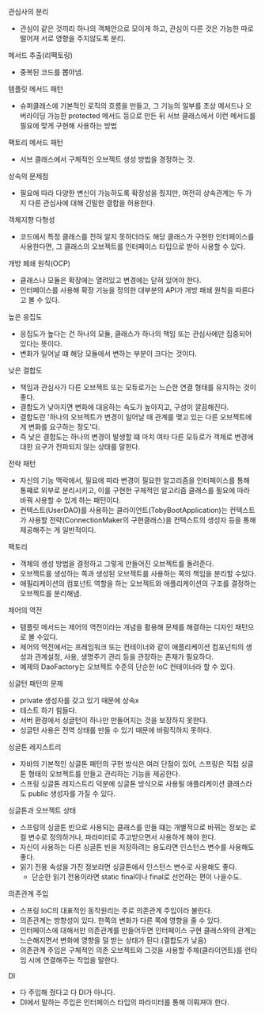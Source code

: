 관심사의 분리
- 관심이 같은 것끼리 하나의 객체안으로 모이게 하고, 관심이 다른 것은 가능한 따로 떨어져 서로 영향을 주지않도록 분리.
  
메서드 추출(리팩토링)
- 중복된 코드를 뽑아냄.
  
템플릿 메서드 패턴
- 슈퍼클래스에 기본적인 로직의 흐름을 만들고, 그 기능의 일부를 초상 메서드나 오버라이딩 가능한 protected 메서드 등으로 만든 뒤 서브 클래스에서 이런 메서드를 필요에 맞게 구현해 사용하는 방법

팩토리 메서드 패턴
- 서브 클래스에서 구체적인 오브젝트 생성 방법을 경정하는 것.

상속의 문제점
- 필요에 따라 다양한 변신이 가능하도록 확장성을 줬지만, 여전히 상속관계는 두 가지 다른 관심사에 대해 긴밀한 결합을 허용한다. 

객체지향 다형성
- 코드에서 특정 클래스를 전혀 알지 못하더라도 해당 클래스가 구현한 인터페이스를 사용한다면, 그 클래스의 오브젝트를 인터페이스 타입으로 받아 사용할 수 있다. 

개방 폐쇄 원칙(OCP)
- 클래스나 모듈은 확장에는 열려있고 변경에는 닫혀 있어야 한다.
- 인터페이스를 사용해 확장 기능을 정의한 대부분의 API가 개방 패쇄 원칙을 따른다고 볼 수 있다.

높은 응집도
- 응집도가 높다는 건 하나의 모듈, 클래스가 하나의 책임 또는 관심사에만 집중되어 있다는 뜻이다.
- 변화가 일어날 떄 해당 모듈에서 변하는 부분이 크다는 것이다.

낮은 결합도
- 책임과 관심사가 다른 오브젝트 또는 모듀로가는 느슨한 연결 형태를 유지하는 것이 좋다.
- 결합도가 낮아지면 변화에 대응하는 속도가 높아지고, 구성이 깔끔해진다. 
- 결합도란 '하나의 오브젝트가 변경이 일어날 때 관계를 맺고 있는 다른 오브젝트에게 변화를 요구하는 정도'다.
- 즉 낮은 결합도는 하나의 변경이 발생할 떄 마치 여타 다른 모듀로가 객체로 변경에 대한 요구가 전파되지 않는 상태를 말한다. 

전략 패턴
- 자신의 기능 맥락에서, 필요에 따라 변경이 필요한 알고리즘을 인터페이스를 통해 통쨰로 외부로 분리시키고, 이를 구현한 구체적인 알고리즘 클래스를 필요에 따라 바꿔 사용할 수 있게 하는 패턴이다.
- 컨텍스트(UserDAO)를 사용하는 클라이언트(TobyBootApplication)는 컨텍스트가 사용할 전략(ConnectionMaker의 구현클래스)을 컨텍스트의 생성자 등을 통해 제공해주는 게 일반적이다.

팩토리
- 객체의 생성 방법을 결정하고 그렇게 만들어진 오브젝트를 돌려준다. 
- 오브젝트를 생성하는 쪽과 생성된 오브젝트를 사용하는 쪽의 책임을 분리할 수있다.
- 애필리케이션의 컴포넌트 역할을 하는 오브젝트와 애플리케이션의 구조를 결정하는 오브젝트를 분리해냄.

제어의 역전
- 템플릿 메서드는 제어의 역전이라는 개념을 활용해 문제를 해결하는 디자인 패턴으로 볼 수있다.
- 제어의 역전에서는 프레임워크 또는 컨테이너와 같이 애플리케이션 컴포넌틔의 생성과 관계설정, 사용, 생명주기 관리 등을 관장하는 존재가 필요하다.
- 예제의 DaoFactory는 오브젝트 수준의 단순한 IoC 컨테이너라 할 수 있다. 

싱글턴 패턴의 문제
- private 생성자를 갖고 있기 때문에 상속x
- 테스트 하기 힘들다.
- 서버 환경에서 싱글턴이 하나만 만들어지는 것을 보장하지 못한다. 
- 싱글턴 사용은 전역 상태를 만들 수 있기 때문에 바람직하지 못하다.

싱글톤 레지스트리
- 자바의 기본적인 싱글톤 패턴의 구현 방식은 여러 단점이 있어, 스프링은 직접 싱글톤 형태의 오브젝트를 만들고 관리하는 기능을 제공한다.
- 스프링 싱글톤 레지스트리 덕분에 싱글톤 방식으로 사용될 애플리케이션 클래스라도 public 생성자를 가질 수 있다.

싱글톤과 오브젝트 상태
- 스프링의 싱글톤 빈으로 사용되는 클래스를 만들 떄는 개별적으로 바뀌는 정보는 로컬 변수로 정의하거나, 파라미터로 주고받으면서 사용하게 해야 한다. 
- 자신이 사용하는 다른 싱글톤 빈을 저장하려는 용도라면 인스턴스 변수를 사용해도 좋다. 
- 읽기 전용 속성을 가진 정보라면 싱글톤에서 인스턴스 변수로 사용해도 좋다.
  - 단순한 읽기 전용이라면 static final이나 final로 선언하는 편이 나을수도.
  
의존관계 주입
- 스프링 IoC의 대표적인 동작원리는 주로 의존관계 주입이라 불린다. 
- 의존관계는 방향성이 있다. 한쪽의 변화가 다른 쪽에 영향을 줄 수 있다. 
- 인터페이스에 대해서만 의존관계를 만들어두면 인터페이스 구현 클래스와의 관계는 느슨해지면서 변화에 영향을 덜 받는 상태가 된다.(결합도가 낮음)
- 의존관계 주입은 구체적인 의존 오브젝트와 그것을 사용할 주체(클라이언트)를 런타임 시에 연결해주는 작업을 말한다.

DI
- 다 주입해 줬다고 다 DI가 아니다.
- DI에서 말하는 주입은 인터페이스 타입의 파라미터를 통해 이뤄져야 한다.  



 

 
 


